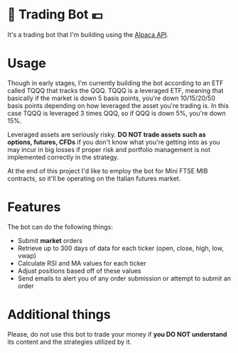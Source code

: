 # 🤑 Trading Bot 💶

It's a trading bot that I'm building using the [Alpaca API](https://github.com/alpacahq/alpaca-trade-api-python).

# Usage

Though in early stages, I'm currently building the bot according to an ETF called TQQQ that tracks the QQQ. TQQQ is a leveraged ETF, meaning that basically if the market is down 5 basis points, you're down 10/15/20/50 basis points depending on how leveraged the asset you're trading is. In this case TQQQ is leveraged 3 times QQQ, so if QQQ is down 5%, you're down 15%.

Leveraged assets are seriously risky. **DO NOT trade assets such as options, futures, CFDs** if you don't know what you're getting into as you may incur in big losses if proper risk and portfolio management is not implemented correctly in the strategy.

At the end of this project I'd like to employ the bot for Mini FTSE MIB contracts, so it'll be operating on the Italian futures market.

# Features

The bot can do the following things:

* Submit **market** orders
* Retrieve up to 300 days of data for each ticker (open, close, high, low, vwap)
* Calculate RSI and MA values for each ticker
* Adjust positions based off of these values
* Send emails to alert you of any order submission or attempt to submit an order

# Additional things

Please, do not use this bot to trade your money if **you DO NOT understand** its content and the strategies utilized by it.
